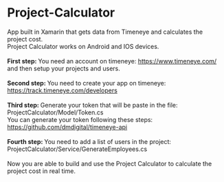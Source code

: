 # Project-Calculator
App built in Xamarin that gets data from Timeneye and calculates the project cost.
<br/>
Project Calculator works on Android and IOS devices. 
<br /><br />
<b>First step: </b>You need an account on timeneye: https://www.timeneye.com/ and then setup your projects and users.
<br /><br />
<b>Second step: </b>You need to create your app on timeneye: https://track.timeneye.com/developers
<br /><br />
<b>Third step: </b>Generate your token that will be paste in the file: ProjectCalculator/Model/Token.cs
<br />
You can generate your token following these steps: https://github.com/dmdigital/timeneye-api
<br /><br />
<b>Fourth step: </b>You need to add a list of users in the project: ProjectCalculator/Service/GenerateEmployees.cs
<br /><br />
Now you are able to build and use the Project Calculator to calculate the project cost in real time.
